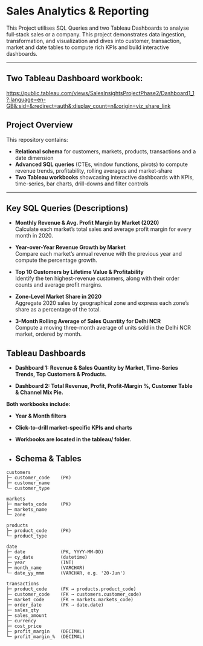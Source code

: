 # Sales Analytics & Reporting

This Project utilises SQL Queries and two Tableau Dashboards to analyse full‐stack sales or a company. This project demonstrates data ingestion, transformation, and visualization and dives into customer, transaction, market and date tables to compute rich KPIs and build interactive dashboards.

---
## Two Tableau Dashboard workbook: 
https://public.tableau.com/views/SalesInsightsProjectPhase2/Dashboard1_1?:language=en-GB&:sid=&:redirect=auth&:display_count=n&:origin=viz_share_link

## Project Overview

This repository contains:

- **Relational schema** for customers, markets, products, transactions and a date dimension  
- **Advanced SQL queries** (CTEs, window functions, pivots) to compute revenue trends, profitability, rolling averages and market-share  
- **Two Tableau workbooks** showcasing interactive dashboards with KPIs, time-series, bar charts, drill-downs and filter controls  

---

## Key SQL Queries (Descriptions)

- **Monthly Revenue & Avg. Profit Margin by Market (2020)**  
  Calculate each market’s total sales and average profit margin for every month in 2020.

- **Year-over-Year Revenue Growth by Market**  
  Compare each market’s annual revenue with the previous year and compute the percentage growth.

- **Top 10 Customers by Lifetime Value & Profitability**  
  Identify the ten highest-revenue customers, along with their order counts and average profit margins.

- **Zone-Level Market Share in 2020**  
  Aggregate 2020 sales by geographical zone and express each zone’s share as a percentage of the total.

- **3-Month Rolling Average of Sales Quantity for Delhi NCR**  
  Compute a moving three-month average of units sold in the Delhi NCR market, ordered by month.

## Tableau Dashboards
- **Dashboard 1: Revenue & Sales Quantity by Market, Time-Series Trends, Top Customers & Products.**

- **Dashboard 2: Total Revenue, Profit, Profit‐Margin %, Customer Table & Channel Mix Pie.**

**Both workbooks include:**

- **Year & Month filters**

- **Click-to-drill market-specific KPIs and charts**

- **Workbooks are located in the tableau/ folder.**

- ## Schema & Tables

```
customers
├─ customer_code    (PK)
├─ customer_name
└─ customer_type

markets
├─ markets_code     (PK)
├─ markets_name
└─ zone

products
├─ product_code     (PK)
└─ product_type

date
├─ date             (PK, YYYY-MM-DD)
├─ cy_date          (datetime)
├─ year             (INT)
├─ month_name       (VARCHAR)
└─ date_yy_mmm      (VARCHAR, e.g. '20-Jun')

transactions
├─ product_code     (FK → products.product_code)
├─ customer_code    (FK → customers.customer_code)
├─ market_code      (FK → markets.markets_code)
├─ order_date       (FK → date.date)
├─ sales_qty
├─ sales_amount
├─ currency
├─ cost_price
├─ profit_margin    (DECIMAL)
└─ profit_margin_%  (DECIMAL)
```
